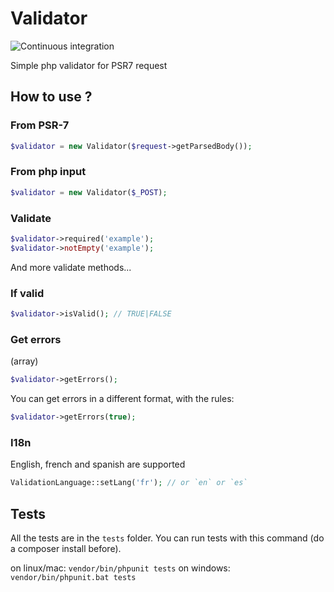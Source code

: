 # Validator

![Continuous integration](https://github.com/lefuturiste/validator/workflows/Continuous%20integration/badge.svg)

Simple php validator for PSR7 request

## How to use ?

### From PSR-7

```php
$validator = new Validator($request->getParsedBody());
```

### From php input 

```php
$validator = new Validator($_POST);
```

### Validate

```php
$validator->required('example');
$validator->notEmpty('example');
```

And more validate methods...

### If valid

```php
$validator->isValid(); // TRUE|FALSE
```

### Get errors 

(array)

```php
$validator->getErrors();
```

You can get errors in a different format, with the rules:

```php
$validator->getErrors(true);
```

### I18n

English, french and spanish are supported

```php
ValidationLanguage::setLang('fr'); // or `en` or `es`
```

## Tests

All the tests are in the `tests` folder. You can run tests with this command (do a composer install before).

on linux/mac: `vendor/bin/phpunit tests`
on windows: `vendor/bin/phpunit.bat tests`
